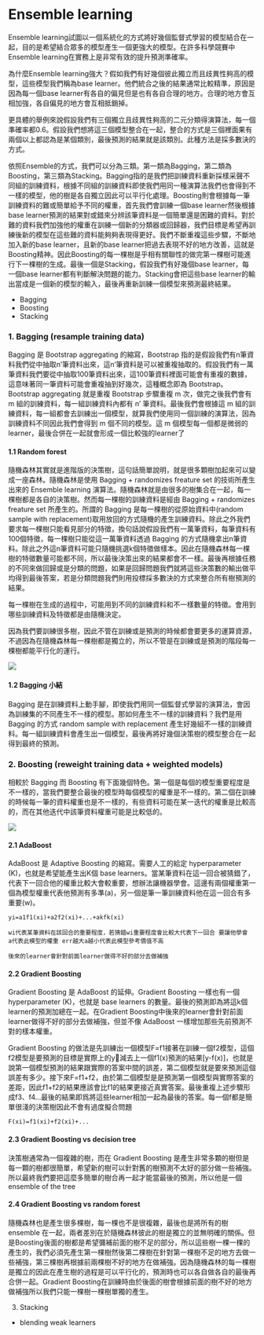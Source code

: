 # Ensemble learning
Ensemble learning試圖以一個系統化的方式將好幾個監督式學習的模型結合在一起，目的是希望結合眾多的模型產生一個更強大的模型。在許多科學競賽中Ensemble learning在實務上是非常有效的提升預測準確率。

為什麼Ensemble learning強大？假如我們有好幾個彼此獨立而且歧異性夠高的模型，這些模型我們稱為base learner。他們統合之後的結果通常比較精準，原因是因為每一個base learner有各自的偏見但是也有各自合理的地方。合理的地方會互相加強，各自偏見的地方會互相抵銷掉。

更具體的舉例來說假設我們有三個獨立且歧異性夠高的二元分類得演算法，每一個準確率都0.6。假設我們想將這三個模型整合在一起，整合的方式是三個裡面果有兩個以上都認為是某個類別，最後預測的結果就是該類別。此種方法是採多數決的方式。

依照Ensemble的方式，我們可以分為三類。第一類為Bagging，第二類為Boosting，第三類為Stacking。Bagging指的是我們把訓練資料重新採樣采聲不同組的訓練資料，根據不同組的訓練資料即使我們用同一種演算法我們也會得到不一樣的模型，他的樹是各自獨立因此可以平行化處理。Boosting則會根據每一筆訓練資料的難或簡單給予不同的權重，首先我們會訓練一個base learner然後根據base learner預測的結果對或錯來分辨該筆資料是一個簡單還是困難的資料。對於難的資料我們加強他的權重在訓練一個新的分類器或回歸器，我們目標是希望再訓練後新的模型在這些難的資料能夠夠表現得更好。我們不斷重複這些步驟，不斷地加入新的base learner，且新的base learner把過去表現不好的地方改善，這就是Boosting精神。因此Boosting的每一棵樹是乎相有關聯性的做完第一棵樹可能進行下一棵樹的生成。最後一個是Stacking，假設我們有好幾個base learner，每一個base learner都有判斷解決問題的能力。Stacking會把這些base learner的輸出當成是一個新的模型的輸入，最後再重新訓練一個模型來預測最終結果。

- Bagging
- Boosting
- Stacking

### 1. Bagging (resample training data)
Bagging 是 Bootstrap aggregating 的縮寫，Bootstrap 指的是假設我們有n筆資料我們從中抽取n’筆資料出來，這n’筆資料是可以被重複抽取的。假設我們有一萬筆資料我們要從中抽取100筆資料出來，這100筆資料裡面可能會有重複的數據，這意味著同一筆資料可能會重複抽到好幾次，這種概念即為 Bootstrap。Bootstrap aggregating 就是重複 Bootstrap 步驟重複 m 次，做完之後我們會有 m 組的訓練資料，每一組訓練資料內都有 n’ 筆資料。最後我們會根據這 m 組的訓練資料，每一組都會去訓練出一個模型，就算我們使用同一個訓練的演算法，因為訓練資料不同因此我們會得到 m 個不同的模型。這 m 個模型每一個都是微弱的learner，最後合併在一起就會形成一個比較強的learner了
#### 1.1 Random forest
隨機森林其實就是進階版的決策樹，這句話簡單說明，就是很多顆樹加起來可以變成一座森林。隨機森林是使用 Bagging + randomizes freature set 的技術所產生出來的 Ensemble learning 演算法。隨機森林就是由很多的樹集合在一起，每一棵樹都是各自的決策樹。然而每一棵樹的訓練資料是經由 Bagging + randomizes freature set 所產生的。所謂的 Bagging 是每一棵樹的從原始資料中(random sample with replacement)取用放回的方式隨機的產生訓練資料。除此之外我們要求每一棵樹只能看見部分的特徵，換句話說假設我們有一萬筆資料，每筆資料有100個特徵，每一棵樹只能從這一萬筆資料透過 Bagging 的方式隨機拿出n筆資料。除此之外這n筆資料可能只隨機挑選k個特徵做樣本。因此在隨機森林每一棵樹的特徵數量可能都不同，所以最後決策出來的結果都會不一樣。最後再根據任務的不同來做回歸或是分類的問題，如果是回歸問題我們就將這些決策數的輸出做平均得到最後答案，若是分類問題我們則用投標採多數決的方式來整合所有樹預測的結果。

每一棵樹在生成的過程中，可能用到不同的訓練資料和不一樣數量的特徵。會用到哪些訓練資料及特徵都是由隨機決定。

因為我們要訓練很多樹，因此不管在訓練或是預測的時候都會要更多的運算資源，不過因為在隨機森林每一棵樹都是獨立的，所以不管是在訓練或是預測的階段每一棵樹都能平行化的運行。

![](https://i.imgur.com/v2Sm3rB.png)

#### 1.2 Bagging 小結
Bagging 是在訓練資料上動手腳，即使我們用同一個監督式學習的演算法，會因為訓練集的不同產生不一樣的模型。那如何產生不一樣的訓練資料？我們是用 Bagging 的方式 random sample with replacement 產生好幾組不一樣的訓練資料。每一組訓練資料會產生出一個模型，最後再將好幾個決策樹的模型整合在一起得到最終的預測。


### 2. Boosting (reweight training data + weighted models)
相較於 Bagging 而 Boosting 有下面幾個特色。第一個是每個的模型重要程度是不一樣的，當我們要整合最後的模型時每個模型的權重是不一樣的。第二個在訓練的時候每一筆的資料權重也是不一樣的，有些資料可能在某一迭代的權重是比較高的，而在其他迭代中該筆資料權重可能是比較低的。

![](https://i.imgur.com/kZPcFvJ.png)

#### 2.1 AdaBoost
AdaBoost 是 Adaptive Boosting 的縮寫。需要人工的給定 hyperparameter (K)，也就是希望能產生出K個 base learners。當某筆資料在這一回合被猜錯了，代表下一回合他的權重比較大會較重要，想辦法讓機器學會。這邊有兩個權重第一個為模型權重代表他預測有多準(a)，另一個是筆一筆訓練資料他在這一回合有多重要(w)。

```
yi=a1f1(xi)+a2f2(xi)+...+akfk(xi)

wi代表某筆資料在該回合的重要程度，若猜錯wi重要程度會比較大代表下一回合 要讓他學會
a代表此模型的權重 err越大a越小代表此模型參考價值不高

後來的learner會針對前面learner做得不好的部分去做補強
```

#### 2.2 Gradient Boosting
Gradient Boosting 是 AdaBoost 的延伸。Gradient Boosting 一樣也有一個 hyperparameter (K)，也就是 base learners 的數量。最後的預測即為將這k個learner的預測加總在一起。在Gradient Boosting中後來的learner會針對前面learner做得不好的部分去做補強，但並不像 AdaBoost 一樣增加那些先前預測不對的樣本權重。

Gradient Boosting 的做法是先訓練出一個模型F=f1接著在訓練一個f2模型，這個f2模型是要預測的目標是實際上的y減去上一個f1(x)預測的結果[y-f(x)]，也就是說第一個模型預測的結果跟實際的答案中間的誤差，第二個模型就是要來預測這個誤差有多少。接下來F=f1+f2，由於第二個模型是是預測第一個模型與實際答案的差距，因此f1+f2的結果應該會比f1的結果更接近真實答案。最後重複上述步驟形成f3、f4...最後的結果即爲將這些learner相加一起為最後的答案。每一個f都是簡單很淺的決策樹因此不會有過度擬合問題

```
F(xi)=f1(xi)+f2(xi)+...
```

#### 2.3 Gradient Boosting vs decision tree
決策樹通常為一個複雜的樹，而在 Gradient Boosting 是產生非常多顆的樹但是每一顆的樹都很簡單，希望新的樹可以針對舊的樹預測不太好的部分做一些補強。所以最終我們要把這麼多簡單的樹合再一起才能當最後的預測，所以他是一個 ensemble of the tree

#### 2.4 Gradient Boosting vs random forest
隨機森林也是產生很多棵樹，每一棵也不是很複雜，最後也是將所有的樹 ensemble 在一起，兩者差別在於隨機森林彼此的樹是獨立的並無明確的關係。但是Boosting後面的樹都是希望彌補前面的樹不足的部分，所以這些樹一棵一棵的產生的，我們必須先產生第一棵樹然後第二棵樹在針對第一棵樹不足的地方去做一些補強，第三棵樹再根據前兩棵樹不好的地方在做補強。因為隨機森林的每一棵樹是獨立的因此在產生樹的過程是可以平行化的，預測時也可以各自做各自的最後再合併一起。Gradient Boosting在訓練時由於後面的樹會根據前面的樹不好的地方做補強所以我們只能一棵樹一棵樹單獨的產生。

3. Stacking
- blending weak learners


